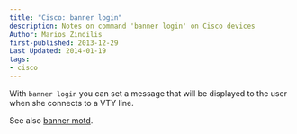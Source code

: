 ```yaml
---
title: "Cisco: banner login"
description: Notes on command 'banner login' on Cisco devices
Author: Marios Zindilis
first-published: 2013-12-29
Last Updated: 2014-01-19
tags:
- cisco
---
```


With `banner login` you can set a message that will be displayed to the 
user when she connects to a VTY line. 

See also [banner motd](/posts/cisco-banner-motd/).

